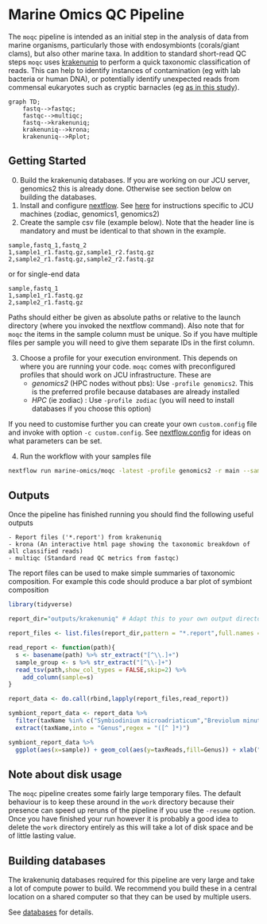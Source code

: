 # Marine Omics QC Pipeline


The `moqc` pipeline is intended as an initial step in the analysis of data from marine organisms, particularly those with endosymbionts (corals/giant clams), but also other marine taxa.  In addition to standard short-read QC steps `moqc` uses [krakenuniq](https://github.com/fbreitwieser/krakenuniq) to perform a quick taxonomic classification of reads.  This can help to identify instances of contamination (eg with lab bacteria or human DNA), or potentially identify unexpected reads from commensal eukaryotes such as cryptic barnacles (eg [as in this study](https://github.com/iracooke/Porites_competition/blob/master/07_kraken.md)). 

```mermaid
graph TD;
	fastq-->fastqc;
	fastqc-->multiqc;
	fastq-->krakenuniq;
	krakenuniq-->krona;
	krakenuniq-->Rplot;
```

## Getting Started

0. Build the krakenuniq databases. If you are working on our JCU server, genomics2 this is already done. Otherwise see section below on building the databases.
1. Install and configure [nextflow](https://www.nextflow.io/). See [here](https://gist.github.com/iracooke/bec2b24a86eb682f7d3055eea15e61aa) for instructions specific to JCU machines (zodiac, genomics1, genomics2)
2. Create the sample csv file (example below). Note that the header line is mandatory and must be identical to that shown in the example.
```
sample,fastq_1,fastq_2
1,sample1_r1.fastq.gz,sample1_r2.fastq.gz
2,sample2_r1.fastq.gz,sample2_r2.fastq.gz
```

or for single-end data

```
sample,fastq_1
1,sample1_r1.fastq.gz
2,sample2_r1.fastq.gz
```

Paths should either be given as absolute paths or relative to the launch directory (where you invoked the nextflow command).  Also note that for `moqc` the items in the sample column must be unique.  So if you have multiple files per sample you will need to give them separate IDs in the first column. 

3. Choose a profile for your execution environment. This depends on where you are running your code. `moqc` comes with preconfigured profiles that should work on JCU infrastructure. These are
	- *genomics2* (HPC nodes without pbs): Use `-profile genomics2`. This is the preferred profile because databases are already installed
	- *HPC* (ie zodiac) : Use `-profile zodiac` (you will need to install databases if you choose this option)

If you need to customise further you can create your own `custom.config` file and invoke with option `-c custom.config`. See [nextflow.config](nextflow.config) for ideas on what parameters can be set.

4. Run the workflow with your samples file
```bash
nextflow run marine-omics/moqc -latest -profile genomics2 -r main --samples <samples.csv> --outdir myoutputs
```

## Outputs

Once the pipeline has finished running you should find the following useful outputs

	- Report files ('*.report') from krakenuniq
	- krona (An interactive html page showing the taxonomic breakdown of all classified reads)
	- multiqc (Standard read QC metrics from fastqc)

The report files can be used to make simple summaries of taxonomic composition. For example this code should produce a bar plot of symbiont composition
```R
library(tidyverse)

report_dir="outputs/krakenuniq" # Adapt this to your own output directory

report_files <- list.files(report_dir,pattern = "*.report",full.names = TRUE)

read_report <- function(path){
  s <- basename(path) %>% str_extract("[^\\.]+")
  sample_group <- s %>% str_extract("[^\\-]+")
  read_tsv(path,show_col_types = FALSE,skip=2) %>% 
    add_column(sample=s)
}

report_data <- do.call(rbind,lapply(report_files,read_report))

symbiont_report_data <- report_data %>% 
  filter(taxName %in% c("Symbiodinium microadriaticum","Breviolum minutum","Cladocopium goreaui","Durusdinium trenchii","Fugacium kawagutii")) %>% 
  extract(taxName,into = "Genus",regex = "([^ ]*)")

symbiont_report_data %>% 
  ggplot(aes(x=sample)) + geom_col(aes(y=taxReads,fill=Genus)) + xlab("") + ylab("Number of Classified Reads") + theme(axis.text.x = element_text(angle=90), legend.position = "bottom")

```

## Note about disk usage

The `moqc` pipeline creates some fairly large temporary files.  The default behaviour is to keep these around in the `work` directory because their presence can speed up reruns of the pipeline if you use the `-resume` option. Once you have finished your run however it is probably a good idea to delete the `work` directory entirely as this will take a lot of disk space and be of little lasting value.  

## Building databases

The krakenuniq databases required for this pipeline are very large and take a lot of compute power to build. We recommend you build these in a central location on a shared computer so that they can be used by multiple users. 

See [databases](databases) for details.


